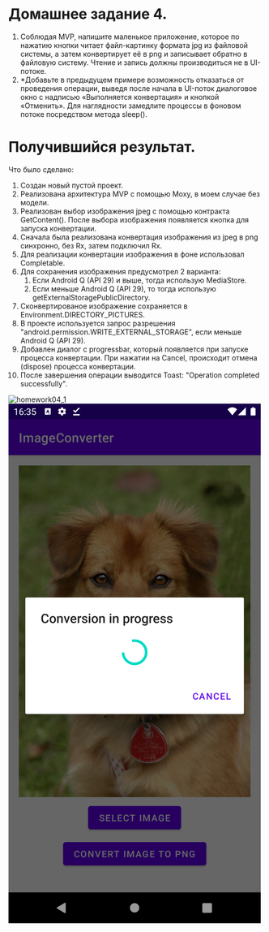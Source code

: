 # Домашнее задание 4.
1. Соблюдая MVP, напишите маленькое приложение, которое по нажатию кнопки читает файл-картинку формата jpg из файловой системы, а затем конвертирует её в png и записывает обратно в файловую систему. Чтение и запись должны производиться не в UI-потоке.
2. \*Добавьте в предыдущем примере возможность отказаться от проведения операции, выведя после начала в UI-поток диалоговое окно с надписью «Выполняется конвертация» и кнопкой «Отменить». Для наглядности замедлите процессы в фоновом потоке посредством метода sleep().

# Получившийся результат.

Что было сделано:
1. Создан новый пустой проект.
2. Реализована архитектура MVP с помощью Moxy, в моем случае без модели.
3. Реализован выбор изображения jpeg с помощью контракта GetContent(). После выбора изображения появляется кнопка для запуска конвертации.
4. Сначала была реализована конвертация изображения из jpeg в png синхронно, без Rx, затем подключил Rx. 
5. Для реализации конвертации изображения в фоне использовал Completable.
6. Для сохранения изображения предусмотрел 2 варианта:
    1) Если Android Q (API 29) и выше, тогда использую MediaStore.
    2) Если меньше Android Q (API 29), то тогда использую getExternalStoragePublicDirectory.
7. Сконвертированое изображение сохраняется в Environment.DIRECTORY_PICTURES.
8. В проекте используется запрос разрешения "android.permission.WRITE_EXTERNAL_STORAGE", если меньше Android Q (API 29).
9. Добавлен диалог с progressbar, который появляется при запуске процесса конвертации. При нажатии на Cancel, происходит отмена (dispose) процесса конвертации.
10. После завершения операции выводится Toast: "Operation completed successfully".

![homework04_1](images/homework04_1.gif) 
![homework04_2](images/homework04_2.png) 